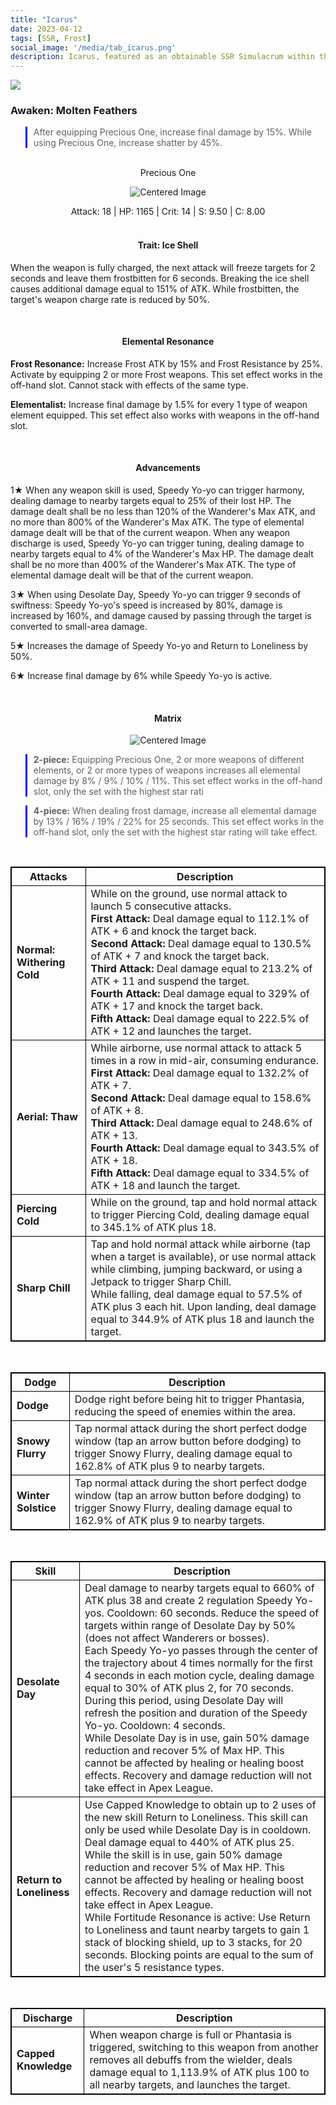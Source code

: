 ```yaml
---
title: "Icarus"
date: 2023-04-12
tags: [SSR, Frost]
social_image: '/media/tab_icarus.png'
description: Icarus, featured as an obtainable SSR Simulacrum within the simulacrum system, associated with the weapon Precious One.
---
```


![](https://i.postimg.cc/nc3TW9zx/Simulacrum-Icarus-Awaken.webp)

### Awaken: Molten Feathers
> After equipping Precious One, increase final damage by 15%. While using Precious One, increase shatter by 45%.
</br>

<center>Precious One</center>



<p align="center">
    <img src="https://i.postimg.cc/43Lc1pN7/Icon-Weapon-Precious-One.webp" alt="Centered Image">
</p>

<center>
Attack: 18 | HP: 1165 | Crit: 14 | S: 9.50 | C: 8.00
</center>


</br>

<h4 style="text-align: center;"> Trait: Ice Shell </h4>


When the weapon is fully charged, the next attack will freeze targets for 2 seconds and leave them frostbitten for 6 seconds. Breaking the ice shell causes additional damage equal to 151% of ATK. While frostbitten, the target's weapon charge rate is reduced by 50%.

</br>

<h4 style="text-align: center;"> Elemental Resonance </h4> 

**Frost Resonance:** Increase Frost ATK by 15% and Frost Resistance by 25%. Activate by equipping 2 or more Frost weapons. This set effect works in the off-hand slot. Cannot stack with effects of the same type.

**Elementalist:** Increase final damage by 1.5% for every 1 type of weapon element equipped. This set effect also works with weapons in the off-hand slot.

</br>

<h4 style="text-align: center;"> Advancements </h4>



1★ When any weapon skill is used, Speedy Yo-yo can trigger harmony, dealing damage to nearby targets equal to 25% of their lost HP. The damage dealt shall be no less than 120% of the Wanderer's Max ATK, and no more than 800% of the Wanderer's Max ATK. The type of elemental damage dealt will be that of the current weapon. When any weapon discharge is used, Speedy Yo-yo can trigger tuning, dealing damage to nearby targets equal to 4% of the Wanderer's Max HP. The damage dealt shall be no more than 400% of the Wanderer's Max ATK. The type of elemental damage dealt will be that of the current weapon.


3★ When using Desolate Day, Speedy Yo-yo can trigger 9 seconds of swiftness: Speedy Yo-yo's speed is increased by 80%, damage is increased by 160%, and damage caused by passing through the target is converted to small-area damage.


5★ Increases the damage of Speedy Yo-yo and Return to Loneliness by 50%.

6★ Increase final damage by 6% while Speedy Yo-yo is active.

</br>

<h4 style="text-align: center;"> Matrix </h4>

<p align="center">
    <img src="https://telegra.ph/file/5e674f3c026a413a49344.png" alt="Centered Image">
</p>

> **2-piece:** Equipping Precious One, 2 or more weapons of different elements, or 2 or more types of weapons increases all elemental damage by 8% / 9% / 10% / 11%. This set effect works in the off-hand slot, only the set with the highest star rati

> **4-piece:** When dealing frost damage, increase all elemental damage by 13% / 16% / 19% / 22% for 25 seconds. This set effect works in the off-hand slot, only the set with the highest star rating will take effect.


</br>

<style>
table {
    border-collapse: collapse;
}
table, th, td {
   border: 1.5px solid black;
}
blockquote {
    border-left: solid blue;
    padding-left: 10px;
}
</style>


| Attacks | Description |
| --- | --- |
| **Normal: Withering Cold** | While on the ground, use normal attack to launch 5 consecutive attacks. </br> **First Attack:** Deal damage equal to 112.1% of ATK + 6 and knock the target back. </br> **Second Attack:** Deal damage equal to 130.5% of ATK + 7 and knock the target back. </br> **Third Attack:** Deal damage equal to 213.2% of ATK + 11 and suspend the target. </br> **Fourth Attack:** Deal damage equal to 329% of ATK + 17 and knock the target back. </br> **Fifth Attack:** Deal damage equal to 222.5% of ATK + 12 and launches the target.
| **Aerial: Thaw** | While airborne, use normal attack to attack 5 times in a row in mid-air, consuming endurance. </br> **First Attack:** Deal damage equal to 132.2% of ATK + 7. </br> **Second Attack:** Deal damage equal to 158.6% of ATK + 8. </br> **Third Attack:** Deal damage equal to 248.6% of ATK + 13. </br> **Fourth Attack:** Deal damage equal to 343.5% of ATK + 18. </br> **Fifth Attack:** Deal damage equal to 334.5% of ATK + 18 and launch the target.
| **Piercing Cold** | While on the ground, tap and hold normal attack to trigger Piercing Cold, dealing damage equal to 345.1% of ATK plus 18.
| **Sharp Chill** | Tap and hold normal attack while airborne (tap when a target is available), or use normal attack while climbing, jumping backward, or using a Jetpack to trigger Sharp Chill.<br>While falling, deal damage equal to 57.5% of ATK plus 3 each hit. Upon landing, deal damage equal to 344.9% of ATK plus 18 and launch the target.


</br>

| Dodge | Description |
| --- | --- |
| **Dodge** | Dodge right before being hit to trigger Phantasia, reducing the speed of enemies within the area.
| **Snowy Flurry** | Tap normal attack during the short perfect dodge window (tap an arrow button before dodging) to trigger Snowy Flurry, dealing damage equal to 162.8% of ATK plus 9 to nearby targets.
| **Winter Solstice** | Tap normal attack during the short perfect dodge window (tap an arrow button before dodging) to trigger Snowy Flurry, dealing damage equal to 162.9% of ATK plus 9 to nearby targets.

</br>




| Skill | Description |
| --- | --- |
| **Desolate Day** | Deal damage to nearby targets equal to 660% of ATK plus 38 and create 2 regulation Speedy Yo-yos. Cooldown: 60 seconds. Reduce the speed of targets within range of Desolate Day by 50% (does not affect Wanderers or bosses).<br>Each Speedy Yo-yo passes through the center of the trajectory about 4 times normally for the first 4 seconds in each motion cycle, dealing damage equal to 30% of ATK plus 2, for 70 seconds. During this period, using Desolate Day will refresh the position and duration of the Speedy Yo-yo. Cooldown: 4 seconds.<br>While Desolate Day is in use, gain 50% damage reduction and recover 5% of Max HP. This cannot be affected by healing or healing boost effects. Recovery and damage reduction will not take effect in Apex League.
| **Return to Loneliness** | Use Capped Knowledge to obtain up to 2 uses of the new skill Return to Loneliness. This skill can only be used while Desolate Day is in cooldown. Deal damage equal to 440% of ATK plus 25. While the skill is in use, gain 50% damage reduction and recover 5% of Max HP. This cannot be affected by healing or healing boost effects. Recovery and damage reduction will not take effect in Apex League.<br>While Fortitude Resonance is active: Use Return to Loneliness and taunt nearby targets to gain 1 stack of blocking shield, up to 3 stacks, for 20 seconds. Blocking points are equal to the sum of the user's 5 resistance types.

</br>



|Discharge| Description |
| --- | --- |
| **Capped Knowledge** | When weapon charge is full or Phantasia is triggered, switching to this weapon from another removes all debuffs from the wielder, deals damage equal to 1,113.9% of ATK plus 100 to all nearby targets, and launches the target.

